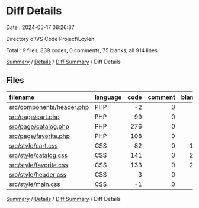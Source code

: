 # Diff Details

Date : 2024-05-17 06:26:37

Directory d:\\VS Code Project\\Loylen

Total : 9 files,  839 codes, 0 comments, 75 blanks, all 914 lines

[Summary](results.md) / [Details](details.md) / [Diff Summary](diff.md) / Diff Details

## Files
| filename | language | code | comment | blank | total |
| :--- | :--- | ---: | ---: | ---: | ---: |
| [src/components/header.php](/src/components/header.php) | PHP | -2 | 0 | 0 | -2 |
| [src/page/cart.php](/src/page/cart.php) | PHP | 99 | 0 | 4 | 103 |
| [src/page/catalog.php](/src/page/catalog.php) | PHP | 276 | 0 | 5 | 281 |
| [src/page/favorite.php](/src/page/favorite.php) | PHP | 108 | 0 | 4 | 112 |
| [src/style/cart.css](/src/style/cart.css) | CSS | 82 | 0 | 14 | 96 |
| [src/style/catalog.css](/src/style/catalog.css) | CSS | 141 | 0 | 23 | 164 |
| [src/style/favorite.css](/src/style/favorite.css) | CSS | 133 | 0 | 24 | 157 |
| [src/style/header.css](/src/style/header.css) | CSS | 3 | 0 | 0 | 3 |
| [src/style/main.css](/src/style/main.css) | CSS | -1 | 0 | 1 | 0 |

[Summary](results.md) / [Details](details.md) / [Diff Summary](diff.md) / Diff Details